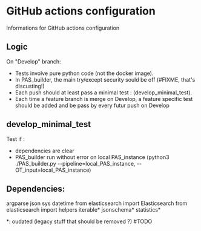 # GitHub actions configuration

Informations for GitHub actions configuration

## Logic
On "Develop" branch:
- Tests involve pure python code (not the docker image). 
- In PAS_builder, the main try/except security sould be off (#FIXME, that's discusting!)
- Each push should at least pass a minimal test : (develop_minimal_test). 
- Each time a feature branch is merge on Develop, a feature specific test should be added and be pass by every futur push on Develop

## develop_minimal_test
Test if :
- dependencies are clear
- PAS_builder run without error on local PAS_instance (python3 ./PAS_builder.py --pipeline=local_PAS_instance, --OT_input=local_PAS_instance)

## Dependencies:

argparse
json
sys
datetime
from elasticsearch import Elasticsearch
from elasticsearch import helpers
iterable*
jsonschema*
statistics*

*: oudated (legacy stuff that should be removed ?) #TODO
